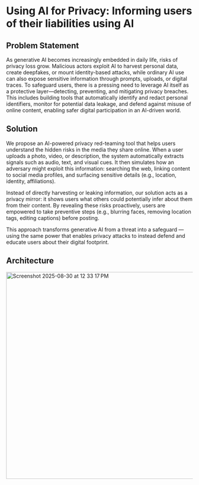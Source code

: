 # Using AI for Privacy: Informing users of their liabilities using AI

## Problem Statement
As generative AI becomes increasingly embedded in daily life, risks of privacy loss grow. Malicious actors exploit AI to harvest personal data, create deepfakes, or mount identity-based attacks, while ordinary AI use can also expose sensitive information through prompts, uploads, or digital traces. To safeguard users, there is a pressing need to leverage AI itself as a protective layer—detecting, preventing, and mitigating privacy breaches. This includes building tools that automatically identify and redact personal identifiers, monitor for potential data leakage, and defend against misuse of online content, enabling safer digital participation in an AI-driven world.

## Solution 
We propose an AI-powered privacy red-teaming tool that helps users understand the hidden risks in the media they share online. When a user uploads a photo, video, or description, the system automatically extracts signals such as audio, text, and visual cues. It then simulates how an adversary might exploit this information: searching the web, linking content to social media profiles, and surfacing sensitive details (e.g., location, identity, affiliations).

Instead of directly harvesting or leaking information, our solution acts as a privacy mirror: it shows users what others could potentially infer about them from their content. By revealing these risks proactively, users are empowered to take preventive steps (e.g., blurring faces, removing location tags, editing captions) before posting.

This approach transforms generative AI from a threat into a safeguard — using the same power that enables privacy attacks to instead defend and educate users about their digital footprint.

## Architecture
<img width="861" height="557" alt="Screenshot 2025-08-30 at 12 33 17 PM" src="https://github.com/user-attachments/assets/2454c4f0-8ce5-4b5a-9caa-42220e429862" />
